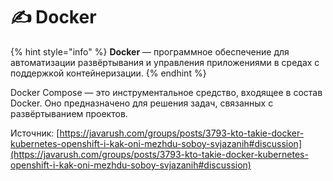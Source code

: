 # ✍ Docker

{% hint style="info" %}
**Docker** — программное обеспечение для автоматизации развёртывания и управления приложениями в средах с поддержкой контейнеризации.
{% endhint %}

Docker Compose — это инструментальное средство, входящее в состав Docker. Оно предназначено для решения задач, связанных с развёртыванием проектов.











Источник: [https://javarush.com/groups/posts/3793-kto-takie-docker-kubernetes-openshift-i-kak-oni-mezhdu-soboy-svjazanih#discussion](https://javarush.com/groups/posts/3793-kto-takie-docker-kubernetes-openshift-i-kak-oni-mezhdu-soboy-svjazanih#discussion)
